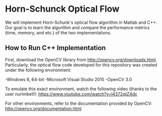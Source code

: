 # Horn-Schunck Optical Flow
We will implement Horn-Schunk's optical flow algorithm in Matlab and C++. 
Our goal is to learn the algorithm and compare the performance metrics (time, memory, and etc.) of the two implementations.

## How to Run C++ Implementation
First, download the OpenCV library from http://opencv.org/downloads.html. Particularly, the optical flow code developed for this repository was created under the following environment:

-Windows 8, 64-bit
-Microsoft Visual Studio 2015
-OpenCV 3.0

To emulate this exact environment, watch the following video (thanks to the user nurimbet!): https://www.youtube.com/watch?v=l4372qtZ4dc

For other environments, refer to the documentation provided by OpenCV: http://opencv.org/documentation.html
